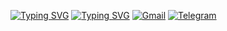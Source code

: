 [![Typing SVG](https://readme-typing-svg.herokuapp.com?color=%2336BCF7&lines=Hello!+👾)](https://git.io/typing-svg)
[![Typing SVG](https://readme-typing-svg.herokuapp.com?color=%2336BCF7&lines=Contact+me+-)](https://git.io/typing-svg)
[![Gmail](https://img.shields.io/badge/Gmail-D14836?style=for-the-badge&logo=gmail&logoColor=white)](mailto:a9099216853gmail.com) 
[![Telegram](https://img.shields.io/badge/Telegram-2CA5E0?style=for-the-badge&logo=telegram&logoColor=white)](https://t.me/a_lenka1112)
